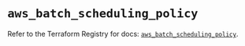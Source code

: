 # `aws_batch_scheduling_policy`

Refer to the Terraform Registry for docs: [`aws_batch_scheduling_policy`](https://registry.terraform.io/providers/hashicorp/aws/6.13.0/docs/resources/batch_scheduling_policy).

